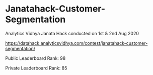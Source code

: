 # Janatahack-Customer-Segmentation
Analytics Vidhya Janata Hack conducted on 1st &amp; 2nd Aug 2020

https://datahack.analyticsvidhya.com/contest/janatahack-customer-segmentation/

Public Leaderboard Rank: 98

Private Leaderboard Rank: 85
